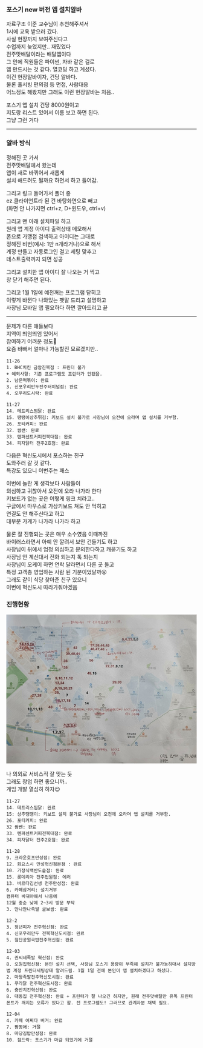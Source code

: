 ### 포스기 new 버전 앱 설치알바 
자료구조 이준 교수님이 추천해주셔서  
1시에 교육 받으러 갔다.  
사실 현장까지 보여주신다고  
수업까지 늦었지만.. 재밌었다  
전주맛배달이라는 배달앱이다  
그 안에 직원들은 파이썬, 자바 같은 걸로  
앱 만드시는 것 같다. 열코딩 하고 계셨다.  
이건 현장알바이자, 건당 알바다.  
물론 홀서빙 편의점 등 면접, 사람대응  
어느정도 해봤지만 그래도 이런 현장알바는 처음..  
  
포스기 앱 설치 건당 8000원이고  
지도랑 리스트 있어서 이름 보고 하면 된다.  
그냥 그런 거다  

*** 
### 알바 방식 
  
정해진 곳 가서  
전주맛배달에서 왔는데  
앱이 새로 바뀌어서 새롭게  
설치 해드려도 될까요 하면서 하고 들어감.  

그리고 링크 들어가서 폴더 중  
ez.클라이언트라 된 건 바탕화면으로 빼고  
(화면 안 나가지면 ctrl+z, D+윈도우, ctrl+v)  

그리고 맨 아래 설치파일 하고  
원래 앱 계정 아이디 출력상태 메모해서  
폰으로 가맹점 검색하고 아이디는 그대로  
정해진 비번(예시: 1만 n개라거나)으로 해서  
계정 만들고 자동로그인 걸고 세팅 맞추고  
테스트출력까지 되면 성공  
  
그리고 설치한 앱 아이디 잘 나오는 거 찍고  
창 닫기 해주면 된다.  

그리고 1월 1일에 예전꺼는 프로그램 닫히고  
이렇게 바뀐다 나와있는 팻말 드리고 설명하고  
사장님 모바일 앱 필요하다 하면 깔아드리고 끝  
  
***
  
문제가 다른 애들보다  
지역이 띄엄띄엄 있어서  
참여하기 어려운 정도🥺  
요즘 바빠서 얼마나 가능할진 모르겠지만..  

```
11-26  
1. BHC치킨 금암진북점 : 프린터 불가 
+ 예외사항: 기존 프로그램도 프린터가 안됐음. 
2. 남문떡볶이: 완료 
3. 신포우리만두전주터미널점: 완료 
4. 오우리도시락: 완료
```
  
```
11-27 
14. 테트리스찜닭: 완료
15. 땡땡이상추튀김: 키보드 설치 불가로 사장님이 오전에 오라며 앱 설치를 거부함.  
26. 포티커피: 완료 
32. 쌈쌘: 완료
33. 텐퍼센트커피전북대점: 완료
34. 피자닭터 전주2호점: 완료
```
다음은 혁신도시에서 포스하는 친구  
도와주러 갈 것 같다.  
특강도 있으니 이번주는 패스  

이번에 놀란 게 생각보다 사람들이  
의심하고 귀찮아서 오전에 오라 나가라 한다  
키보드가 없는 곳은 어떻게 링크 치라고..  
구글에서 마우스로 가상키보드 쳐도 안 먹히고  
연결도 안 해주신다고 하고  
대부분 가게가 나가라 나가라 하고  

물론 잘 진행되는 곳은 매우 소수였음 이때까진  
바이러스라면서 아예 안 깔려서 보안 건들기도 하고  
사장님이 뒤에서 엄청 의심하고 문의한다하고 캐묻기도 하고  
사장님 안 계신대서 전화 되는지 톡 되는지  
사장님이 오케이 하면 연락 달라면서 다른 곳 돌고  
특정 고객층 영업하는 사람 된 기분이었달까😮  
그래도 같이 식당 찾아준 친구 있으니  
이번에 혁신도시 따라가줘야겠음  
  
### 진행현황 
![10주차-202318021이승연-앱디자인](./Image/포스기앱설치알바1.jpg)  
  
나 의외로 서비스직 잘 맞는 듯  
그래도 창업 하면 좋으니까..  
게임 개발 열심히 하자😉  

```
11-27 
14. 테트리스찜닭: 완료
15: 상추땡땡이: 키보드 설치 불가로 사장님이 오전에 오라며 앱 설치를 거부함.  
26. 포티커피: 완료 
32 쌈쌘: 완료
33. 텐퍼센트커피전북대점: 완료
34. 피자닭터 전주2호점: 완료
```
  
```
11-28
9. 크라운호프만성점: 완료
12. 화요스시 만성혁신점본점 : 완료
10. 가정식백반도솥점: 완료
15. 롯데리아 전주법원점: 에러
13. 바르다김선생 전주만성점: 완료 
6. 카페삼거리: 설치거부 
컴퓨터 바꿔야해서 나중에 
12월 중순 낮에 2~3시 방문 부탁  
3. 만나만나족발 굴보쌈: 완료
```

```
12-2
3. 청년피자 전주혁신점: 완료 
4. 신포우리만두 전북혁신도시점: 완료
5. 첨단공원국밥전주혁신점: 완료 
```
  
```
12-03 
4. 권씨네족발 혁신점: 완료 
8. 오원집혁신점: 본인 설치 선택, 사장님 포스기 용량이 부족해 설치가 불가능하대서 설치방법 계정 프린터세팅상태 알려드림. 1월 1일 전에 본인이 앱 설치하겠다고 하셨다.  
2. 마왕족발전주혁신도시점: 완료
1. 푸라닭 전주혁신도시점: 완료 
6. 충만치킨혁신점: 완료 
8. 대동집 전주혁신점: 완료 + 프린터가 잘 나오긴 하지만, 원래 전주맛배달만 유독 프린터 폰트가 깨지는 오류가 있다고 함. 전 프로그램도! 그러므로 관계자분 채택 필요.  
```

```
12-04
4. 카페 어쩌다 버거: 완료 
7. 짬뽕애: 거절 
8. 마당김밥만성점: 완료 
10. 점드락: 포스기가 마감 되었기에 거절
```
